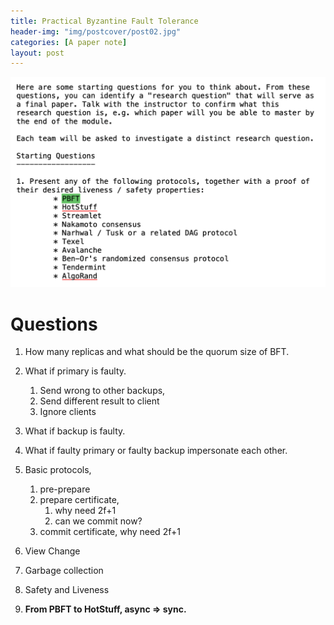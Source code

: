 ```yaml
---
title: Practical Byzantine Fault Tolerance
header-img: "img/postcover/post02.jpg"
categories: [A paper note]
layout: post
---
```


![image-20220826133225658](../../img/a_img_store/image-20220826133225658.png)

# Questions

1. How many replicas and what should be the quorum size of BFT.
2. What if primary is faulty.
   1. Send wrong to other backups, 
   2. Send different result to client 
   3. Ignore clients
3. What if backup is faulty. 
4. What if faulty primary or faulty backup impersonate each other.
5. Basic protocols, 
   1. pre-prepare
   2. prepare certificate, 
      1. why need 2f+1
      2. can we commit now?
   3. commit certificate, why need 2f+1

6. View Change
7. Garbage collection
8. Safety and Liveness
9. **From PBFT to HotStuff, async => sync.**

 